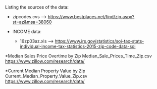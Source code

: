 Listing the sources of the data:

* zipcodes.cvs --> https://www.bestplaces.net/find/zip.aspx?st=az&msa=38060



* INCOME data:
  - 16zp03az.xls --> https://www.irs.gov/statistics/soi-tax-stats-individual-income-tax-statistics-2015-zip-code-data-soi

*Median Sales Price Overtime by Zip
Median_Sale_Prices_Time_Zip.csv
https://www.zillow.com/research/data/

*Current Median Property Value by Zip
Current_Median_Property_Value_Zip.csv
https://www.zillow.com/research/data/


